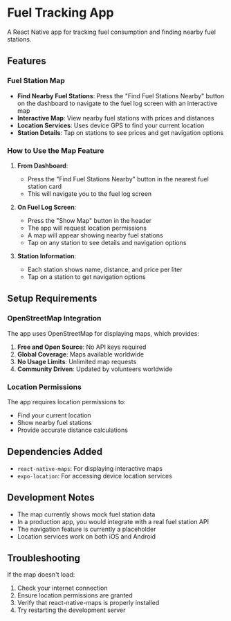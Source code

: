 # Fuel Tracking App

A React Native app for tracking fuel consumption and finding nearby fuel stations.

## Features

### Fuel Station Map
- **Find Nearby Fuel Stations**: Press the "Find Fuel Stations Nearby" button on the dashboard to navigate to the fuel log screen with an interactive map
- **Interactive Map**: View nearby fuel stations with prices and distances
- **Location Services**: Uses device GPS to find your current location
- **Station Details**: Tap on stations to see prices and get navigation options

### How to Use the Map Feature

1. **From Dashboard**: 
   - Press the "Find Fuel Stations Nearby" button in the nearest fuel station card
   - This will navigate you to the fuel log screen

2. **On Fuel Log Screen**:
   - Press the "Show Map" button in the header
   - The app will request location permissions
   - A map will appear showing nearby fuel stations
   - Tap on any station to see details and navigation options

3. **Station Information**:
   - Each station shows name, distance, and price per liter
   - Tap on a station to get navigation options

## Setup Requirements

### OpenStreetMap Integration
The app uses OpenStreetMap for displaying maps, which provides:

1. **Free and Open Source**: No API keys required
2. **Global Coverage**: Maps available worldwide
3. **No Usage Limits**: Unlimited map requests
4. **Community Driven**: Updated by volunteers worldwide

### Location Permissions
The app requires location permissions to:
- Find your current location
- Show nearby fuel stations
- Provide accurate distance calculations

## Dependencies Added

- `react-native-maps`: For displaying interactive maps
- `expo-location`: For accessing device location services

## Development Notes

- The map currently shows mock fuel station data
- In a production app, you would integrate with a real fuel station API
- The navigation feature is currently a placeholder
- Location services work on both iOS and Android

## Troubleshooting

If the map doesn't load:
1. Check your internet connection
2. Ensure location permissions are granted
3. Verify that react-native-maps is properly installed
4. Try restarting the development server 